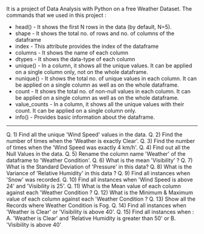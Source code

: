 It is a project of Data Analysis with Python on a free Weather Dataset.
The commands that we used in this project :

* head() - It shows the first N rows in the data (by default, N=5).
* shape - It shows the total no. of rows and no. of columns of the dataframe
* index - This attribute provides the index of the dataframe
* columns - It shows the name of each column
* dtypes - It shows the data-type of each column
* unique() - In a column, it shows all the unique values. It can be applied on a single column only, not on the whole dataframe.
* nunique() - It shows the total no. of unique values in each column. It can be applied on a single column as well as on the whole dataframe.
* count - It shows the total no. of non-null values in each column. It can be applied on a single column as well as on the whole dataframe.
* value_counts - In a column, it shows all the unique values with their count. It can be applied on a single column only.
* info() - Provides basic information about the dataframe.

--------------------------------------------

Q. 1)  Find all the unique 'Wind Speed' values in the data.
Q. 2) Find the number of times when the 'Weather is exactly Clear'.
Q. 3) Find the number of times when the 'Wind Speed was exactly 4 km/h'.
Q. 4) Find out all the Null Values in the data.
Q. 5) Rename the column name 'Weather' of the dataframe to 'Weather Condition'.
Q. 6) What is the mean 'Visibility' ?
Q. 7) What is the Standard Deviation of 'Pressure'  in this data?
Q. 8) What is the Variance of 'Relative Humidity' in this data ?
Q. 9) Find all instances when 'Snow' was recorded.
Q. 10) Find all instances when 'Wind Speed is above 24' and 'Visibility is 25'.
Q. 11) What is the Mean value of each column against each 'Weather Condition ?
Q. 12) What is the Minimum & Maximum value of each column against each 'Weather Condition ?
Q. 13) Show all the Records where Weather Condition is Fog.
Q. 14) Find all instances when 'Weather is Clear' or 'Visibility is above 40'.
Q. 15) Find all instances when :
A. 'Weather is Clear' and 'Relative Humidity is greater than 50'
or
B. 'Visibility is above 40'